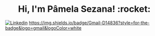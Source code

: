 <h1 align="center">Hi, I'm Pâmela Sezana! :rocket:</h1>

[![Linkedin](https://img.shields.io/badge/-LinkedIn-blue?style=flat&logo=Linkedin&logoColor=white&link=https://linkedin.com/in/pamelasezana/)](https://www.linkedin.com/in/p%C3%A2mela-sezana-7a8b4b1aa/)
<a href="sezanapamela@gmail.com">
<https://img.shields.io/badge/Gmail-D14836?style=for-the-badge&logo=gmail&logoColor=white>
